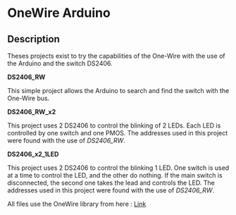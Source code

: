 # OneWire Arduino

## Description
Theses projects exist to try the capabilities of the One-Wire with the use of the Arduino and the switch DS2406.


**DS2406_RW**

This simple project allows the Arduino to search and find the switch with the One-Wire bus.


**DS2406_RW_x2**

This project uses 2 DS2406 to control the blinking of 2 LEDs.
Each LED is controlled by one switch and one PMOS.
The addresses used in this project were found with the use of *DS2406_RW*.


**DS2406_x2_1LED**

This project uses 2 DS2406 to control the blinking 1 LED.
One switch is used at a time to control the LED, and the other do nothing.
If the main switch is disconnected, the second one takes the lead and controls the LED.
The addresses used in this project were found with the use of *DS2406_RW*.

All files use the OneWire library from here : [Link](https://www.arduino.cc/reference/en/libraries/onewire/)
